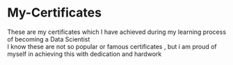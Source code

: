 # My-Certificates
These are my certificates which I have achieved during my learning process of becoming a Data Scientist  
I know these are not so popular or famous certificates , but i am proud of myself in achieving this with dedication and hardwork
